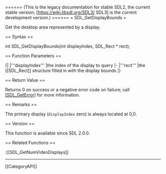 ====== (This is the legacy documentation for stable SDL2, the current stable version; [https://wiki.libsdl.org/SDL3/ SDL3] is the current development version.) ======
= SDL_GetDisplayBounds =

Get the desktop area represented by a display.

== Syntax ==

<syntaxhighlight lang='c'>
int SDL_GetDisplayBounds(int displayIndex, SDL_Rect * rect);
</syntaxhighlight>

== Function Parameters ==

{|
|'''displayIndex'''
|the index of the display to query
|-
|'''rect'''
|the [[SDL_Rect]] structure filled in with the display bounds
|}

== Return Value ==

Returns 0 on success or a negative error code on failure; call
[[SDL_GetError]]() for more information.

== Remarks ==

The primary display (<code>displayIndex</code> zero) is always located at
0,0.

== Version ==

This function is available since SDL 2.0.0.

== Related Functions ==

:[[SDL_GetNumVideoDisplays]]

----
[[CategoryAPI]]



